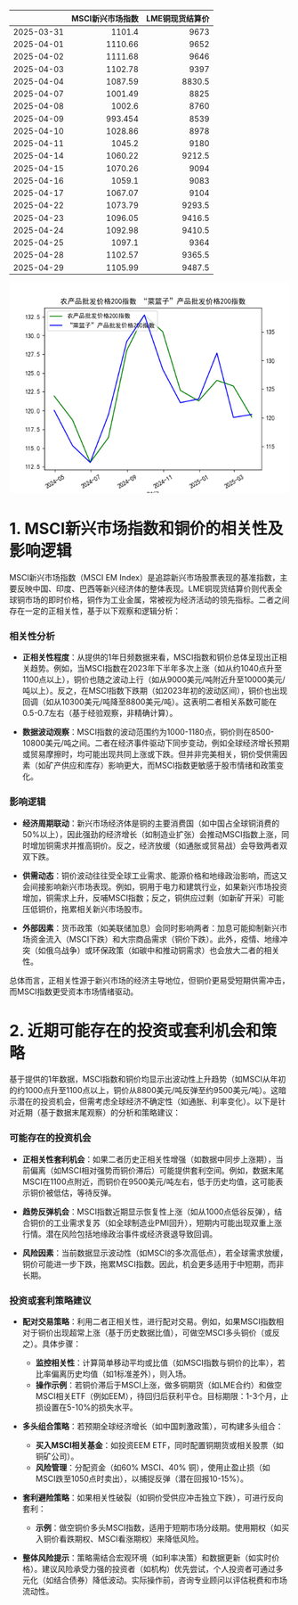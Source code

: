 |            |   MSCI新兴市场指数 |   LME铜现货结算价 |
|:-----------|-------------------:|------------------:|
| 2025-03-31 |           1101.4   |            9673   |
| 2025-04-01 |           1110.66  |            9652   |
| 2025-04-02 |           1111.68  |            9646   |
| 2025-04-03 |           1102.78  |            9397   |
| 2025-04-04 |           1087.59  |            8830.5 |
| 2025-04-07 |           1001.49  |            8825   |
| 2025-04-08 |           1002.6   |            8760   |
| 2025-04-09 |            993.454 |            8539   |
| 2025-04-10 |           1028.86  |            8978   |
| 2025-04-11 |           1045.2   |            9180   |
| 2025-04-14 |           1060.22  |            9212.5 |
| 2025-04-15 |           1070.26  |            9094   |
| 2025-04-16 |           1059.1   |            9083   |
| 2025-04-17 |           1067.07  |            9104   |
| 2025-04-22 |           1073.79  |            9293.5 |
| 2025-04-23 |           1096.05  |            9416.5 |
| 2025-04-24 |           1092.98  |            9410.5 |
| 2025-04-25 |           1097.1   |            9364   |
| 2025-04-28 |           1102.57  |            9365.5 |
| 2025-04-29 |           1105.99  |            9487.5 |

![图](MSCI_copper.png)

# 1. MSCI新兴市场指数和铜价的相关性及影响逻辑

MSCI新兴市场指数（MSCI EM Index）是追踪新兴市场股票表现的基准指数，主要反映中国、印度、巴西等新兴经济体的整体表现。LME铜现货结算价则代表全球铜市场的即时价格，铜作为工业金属，常被视为经济活动的领先指标。二者之间存在一定的正相关性，基于以下观察和逻辑分析：

### 相关性分析
- **正相关性程度**：从提供的1年日频数据来看，MSCI指数和铜价总体呈现出正相关趋势。例如，当MSCI指数在2023年下半年多次上涨（如从约1040点升至1100点以上），铜价也随之波动上行（如从9000美元/吨附近升至10000美元/吨以上）。反之，在MSCI指数下跌期（如2023年初的波动区间），铜价也出现回调（如从10300美元/吨降至8800美元/吨）。这表明二者相关系数可能在0.5-0.7左右（基于经验观察，非精确计算）。
  
- **数据波动观察**：MSCI指数的波动范围约为1000-1180点，铜价则在8500-10800美元/吨之间。二者在经济事件驱动下同步变动，例如全球经济增长预期或贸易摩擦时，均可能出现共同上涨或下跌。但并非完美相关，铜价受供需因素（如矿产供应和库存）影响更大，而MSCI指数更敏感于股市情绪和政策变化。

### 影响逻辑
- **经济周期联动**：新兴市场经济体是铜的主要消费国（如中国占全球铜消费的50%以上），因此强劲的经济增长（如制造业扩张）会推动MSCI指数上涨，同时增加铜需求并推高铜价。反之，经济放缓（如通胀或贸易战）会导致两者双双下跌。
  
- **供需动态**：铜价波动往往受全球工业需求、能源价格和地缘政治影响，而这又会间接影响新兴市场表现。例如，铜用于电力和建筑行业，如果新兴市场投资增加，铜需求上升，反哺MSCI指数；反之，铜供应过剩（如新矿开采）可能压低铜价，拖累相关新兴市场股市。
  
- **外部因素**：货币政策（如美联储加息）会同时影响两者：加息可能抑制新兴市场资金流入（MSCI下跌）和大宗商品需求（铜价下跌）。此外，疫情、地缘冲突（如俄乌战争）或环保政策（如碳中和推动铜需求）也会放大二者的相关性。

总体而言，正相关性源于新兴市场的经济主导地位，但铜价更易受短期供需冲击，而MSCI指数更受资本市场情绪驱动。

# 2. 近期可能存在的投资或套利机会和策略

基于提供的1年数据，MSCI指数和铜价均显示出波动性上升趋势（如MSCI从年初的约1000点升至1100点以上，铜价从8800美元/吨反弹至约9500美元/吨）。这暗示潜在的投资机会，但需考虑全球经济不确定性（如通胀、利率变化）。以下是针对近期（基于数据末尾观察）的分析和策略建议：

### 可能存在的投资机会
- **正相关性套利机会**：如果二者历史正相关性增强（如数据中同步上涨期），当前偏离（如MSCI相对强势而铜价滞后）可能提供套利空间。例如，数据末尾MSCI在1100点附近，而铜价在9500美元/吨左右，低于历史均值，这可能表示铜价被低估，等待反弹。
  
- **趋势反弹机会**：MSCI指数近期显示恢复性上涨（如从1000点低谷反弹），结合铜价的工业需求复苏（如全球制造业PMI回升），短期内可能出现双重上涨行情。潜在风险包括地缘政治事件或经济衰退导致回调。
  
- **风险因素**：当前数据显示波动性（如MSCI的多次高低点），若全球需求放缓，铜价可能进一步下跌，拖累MSCI指数。因此，机会更多适用于中短期，而非长期。

### 投资或套利策略建议
- **配对交易策略**：利用二者正相关性，进行配对交易。例如，如果MSCI指数相对于铜价出现超常上涨（基于历史数据比值），可做空MSCI多头铜价（或反之）。具体步骤：
  - **监控相关性**：计算简单移动平均或比值（如MSCI指数与铜价的比率），若比率偏离历史均值（如1标准差外），则入场。
  - **操作示例**：若铜价滞后于MSCI上涨，做多铜期货（如LME合约）和做空MSCI相关ETF（例如EEM），待回归后获利平仓。目标期限：1-3个月，止损设置在5-10%的损失水平。
  
- **多头组合策略**：若预期全球经济增长（如中国刺激政策），可构建多头组合：
  - **买入MSCI相关基金**：如投资EEM ETF，同时配置铜期货或相关股票（如铜矿公司）。
  - **风险管理**：分配资金（如60% MSCI、40% 铜），使用止盈止损（如MSCI跌至1050点时卖出），以捕捉反弹（潜在回报10-15%）。
  
- **套利避险策略**：如果相关性破裂（如铜价受供应冲击独立下跌），可进行反向套利：
  - **示例**：做空铜价多头MSCI指数，适用于短期市场分歧期。使用期权（如买入铜价看跌期权、MSCI看涨期权）来降低风险。
  
- **整体风险提示**：策略需结合宏观环境（如利率决策）和数据更新（如实时价格）。建议风险承受力强的投资者（如机构）优先尝试，个人投资者可通过多元化（如结合债券）降低波动。实际操作前，咨询专业顾问以评估税费和市场流动性。